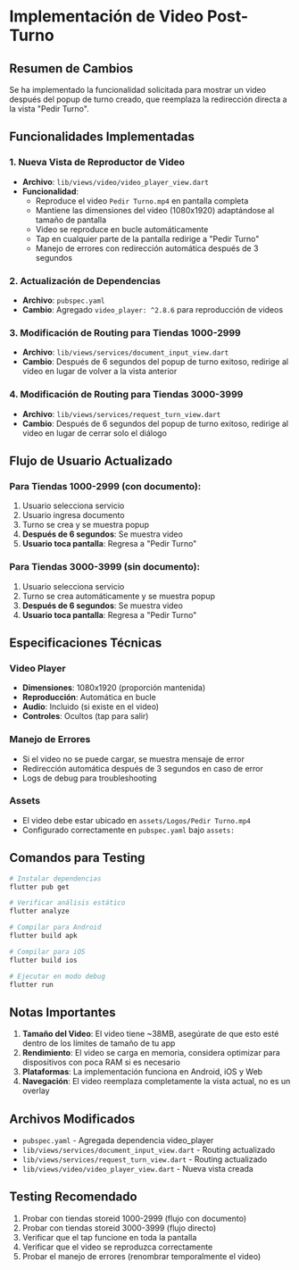 # Implementación de Video Post-Turno

## Resumen de Cambios

Se ha implementado la funcionalidad solicitada para mostrar un video después del popup de turno creado, que reemplaza la redirección directa a la vista "Pedir Turno".

## Funcionalidades Implementadas

### 1. Nueva Vista de Reproductor de Video
- **Archivo**: `lib/views/video/video_player_view.dart`
- **Funcionalidad**: 
  - Reproduce el video `Pedir Turno.mp4` en pantalla completa
  - Mantiene las dimensiones del video (1080x1920) adaptándose al tamaño de pantalla
  - Video se reproduce en bucle automáticamente
  - Tap en cualquier parte de la pantalla redirige a "Pedir Turno"
  - Manejo de errores con redirección automática después de 3 segundos

### 2. Actualización de Dependencias
- **Archivo**: `pubspec.yaml`
- **Cambio**: Agregado `video_player: ^2.8.6` para reproducción de videos

### 3. Modificación de Routing para Tiendas 1000-2999
- **Archivo**: `lib/views/services/document_input_view.dart`
- **Cambio**: Después de 6 segundos del popup de turno exitoso, redirige al video en lugar de volver a la vista anterior

### 4. Modificación de Routing para Tiendas 3000-3999
- **Archivo**: `lib/views/services/request_turn_view.dart`
- **Cambio**: Después de 6 segundos del popup de turno exitoso, redirige al video en lugar de cerrar solo el diálogo

## Flujo de Usuario Actualizado

### Para Tiendas 1000-2999 (con documento):
1. Usuario selecciona servicio
2. Usuario ingresa documento
3. Turno se crea y se muestra popup
4. **Después de 6 segundos**: Se muestra video
5. **Usuario toca pantalla**: Regresa a "Pedir Turno"

### Para Tiendas 3000-3999 (sin documento):
1. Usuario selecciona servicio
2. Turno se crea automáticamente y se muestra popup
3. **Después de 6 segundos**: Se muestra video
4. **Usuario toca pantalla**: Regresa a "Pedir Turno"

## Especificaciones Técnicas

### Video Player
- **Dimensiones**: 1080x1920 (proporción mantenida)
- **Reproducción**: Automática en bucle
- **Audio**: Incluido (si existe en el video)
- **Controles**: Ocultos (tap para salir)

### Manejo de Errores
- Si el video no se puede cargar, se muestra mensaje de error
- Redirección automática después de 3 segundos en caso de error
- Logs de debug para troubleshooting

### Assets
- El video debe estar ubicado en `assets/Logos/Pedir Turno.mp4`
- Configurado correctamente en `pubspec.yaml` bajo `assets:`

## Comandos para Testing

```bash
# Instalar dependencias
flutter pub get

# Verificar análisis estático
flutter analyze

# Compilar para Android
flutter build apk

# Compilar para iOS
flutter build ios

# Ejecutar en modo debug
flutter run
```

## Notas Importantes

1. **Tamaño del Video**: El video tiene ~38MB, asegúrate de que esto esté dentro de los límites de tamaño de tu app
2. **Rendimiento**: El video se carga en memoria, considera optimizar para dispositivos con poca RAM si es necesario
3. **Plataformas**: La implementación funciona en Android, iOS y Web
4. **Navegación**: El video reemplaza completamente la vista actual, no es un overlay

## Archivos Modificados

- `pubspec.yaml` - Agregada dependencia video_player
- `lib/views/services/document_input_view.dart` - Routing actualizado
- `lib/views/services/request_turn_view.dart` - Routing actualizado
- `lib/views/video/video_player_view.dart` - Nueva vista creada

## Testing Recomendado

1. Probar con tiendas storeid 1000-2999 (flujo con documento)
2. Probar con tiendas storeid 3000-3999 (flujo directo)
3. Verificar que el tap funcione en toda la pantalla
4. Verificar que el video se reproduzca correctamente
5. Probar el manejo de errores (renombrar temporalmente el video)
